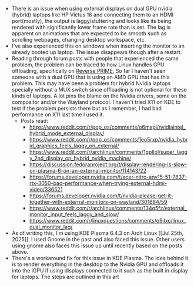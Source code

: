 - There is an issue when using external displays on dual GPU nvidia (hybrid) laptops like HP Victus 16 and connecting them to an HDMI port(mostly), the output is laggy/stuttering and looks like its being rendered with significantly lower frame rate than is set. The lag is apparent on animations that are expected to be smooth such as scrolling webpages, changing desktop workspace, etc.
- I've also experienced this on windows when inserting the monitor to an already booted up laptop. The issue disappears though after a restart.
- Reading through forum posts with people that experienced the same problem, the problem can be traced to how Linux handles GPU offloading, specifically on [Reverse PRIME.](https://wiki.archlinux.org/title/PRIME) So far I haven't seen someone with a dual GPU that is using an AMD GPU that has this problem. This may have been a problem for hybrid Nvidia laptops specially without a MUX switch since offloading is not optional for these kinds of laptops. A lot pins the blame on the Nvidia drivers, some on the compositor and/or the Wayland protocol. I haven't tried X11 on KDE to test if the problem persists there but as I remember, I had bad performance on X11 last time I used it.
	- Posts read:
		- https://www.reddit.com/r/pop_os/comments/o6mxpl/nvidiaintel_hybrid_mode_external_display/
		- https://www.reddit.com/r/pop_os/comments/1eo5rxp/nvidia_hybrid_graphics_feels_laggy_on_external/
		- https://www.reddit.com/r/archlinux/comments/1gpllol/super_laggy_2nd_display_on_hybrid_nvidia_machine/
		- https://discussion.fedoraproject.org/t/display-rendering-is-slow-on-plasma-6-on-an-external-monitor/114143/22
		- https://forums.developer.nvidia.com/t/acer-nitro-anv15-51-7837-rtx-3050-bad-performance-when-trying-external-hdmi-video/336521
		- https://forums.developer.nvidia.com/t/nvidia-please-get-it-together-with-external-monitors-on-wayland/301684/59
		- https://www.reddit.com/r/archlinux/comments/134q5fz/external_monitor_input_feels_laggy_and_slow/
		- https://www.reddit.com/r/linuxquestions/comments/o9ilxc/linux_dual_monitor_lag/
- As of writing this, I'm using KDE Plasma 6.4.3 on Arch Linux [[Jul 25th, 2025]]. I used Gnome in the past and also faced this issue. Other users using gnome also faces this issue up until recently based on the posts above.
- There's a workaround fix for this issue in KDE Plasma. The idea behind it is to render everything in the desktop to the Nvidia GPU and offloads it into the iGPU if using displays connected to it such as the built in display for laptops. The steps are outlined in this art